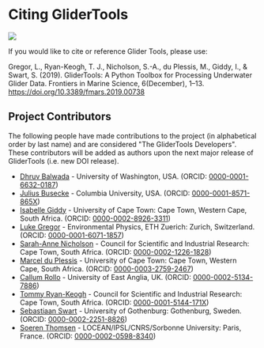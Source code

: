 Citing GliderTools
==================

[![](https://zenodo.org/badge/141922866.svg)](https://zenodo.org/badge/latestdoi/141922866)

If you would like to cite or reference Glider Tools, please use:

Gregor, L., Ryan-Keogh, T. J., Nicholson, S.-A., du Plessis, M., Giddy, I., & Swart, S. (2019). GliderTools: A Python Toolbox for Processing Underwater Glider Data. Frontiers in Marine Science, 6(December), 1–13. https://doi.org/10.3389/fmars.2019.00738


Project Contributors
--------------------

The following people have made contributions to the project (in alphabetical order by last name) and are considered "The GliderTools Developers". These contributors will be added as authors upon the next major release of GliderTools (i.e. new DOI release).
- [Dhruv Balwada](https://dhruvbalwada.github.io/) - University of Washington, USA. (ORCID: [0000-0001-6632-0187](https://orcid.org/0000-0001-6632-0187))
- [Julius Busecke](http://jbusecke.github.io/) -  Columbia University, USA. (ORCID: [0000-0001-8571-865X](https://orcid.org/0000-0001-8571-865X))
- [Isabelle Giddy](https://github.com/isgiddy/) - University of Cape Town: Cape Town, Western Cape, South Africa. (ORCID: [0000-0002-8926-3311](https://orcid.org/0000-0002-8926-3311))
- [Luke Gregor](https://github.com/lukegre) - Environmental Physics, ETH Zuerich: Zurich, Switzerland. (ORCID: [0000-0001-6071-1857](https://orcid.org/0000-0001-6071-1857))
- [Sarah-Anne Nicholson](https://github.com/sarahnicholson) - Council for Scientific and Industrial Research: Cape Town, South Africa. (ORCID: [0000-0002-1226-1828](https://orcid.org/0000-0002-1226-1828))
- [Marcel du Plessis](https://mduplessis.com) - University of Cape Town: Cape Town, Western Cape, South Africa. (ORCID: [0000-0003-2759-2467](https://orcid.org/0000-0003-2759-2467))
- [Callum Rollo](https://callumrollo.github.io/) -  University of East Anglia, UK. (ORCID: [0000-0002-5134-7886](https://orcid.org/0000-0002-5134-7886))
- [Tommy Ryan-Keogh](https://github.com/tjryankeogh) - Council for Scientific and Industrial Research: Cape Town, South Africa. (ORCID: [0000-0001-5144-171X](https://orcid.org/0000-0001-5144-171X))
- [Sebastiaan Swart](https://sebswart.com) - University of Gothenburg: Gothenburg, Sweden. (ORCID: [0000-0002-2251-8826](https://orcid.org/0000-0002-2251-8826))
- [Soeren Thomsen](https://github.com/soerenthomsen) - LOCEAN/IPSL/CNRS/Sorbonne University: Paris, France. (ORCID: [0000-0002-0598-8340](https://orcid.org/0000-0002-0598-8340))
